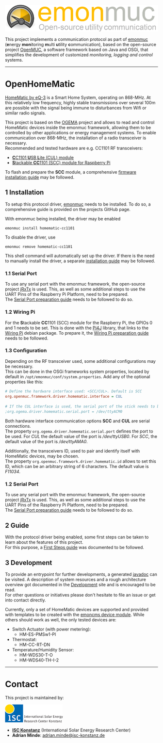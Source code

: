 ![emonmuc header](docs/img/emonmuc-logo.png)

This project implements a communication protocol as part of [emonmuc](https://github.com/isc-konstanz/emonmuc/) (**e**nergy **mon**itoring **m**ulti **u**tility **c**ommunication), based on the open-source project [OpenMUC](https://www.openmuc.org/), a software framework based on Java and OSGi, that simplifies the development of customized *monitoring, logging and control* systems.


----------

# OpenHomeMatic

[HomeMatic by eQ-3](https://www.eq-3.de/produkte/homematic.html) is a Smart Home System, operating on 868-MHz. At this relatively low frequency, highly stable transmissions over several 100m are possible with the signal being immune to disturbances from Wifi or similar radio signals.  

This project is based on the [OGEMA](http://www.ogema.org/) project and allows to read and control HomeMatic devices inside the emonmuc framework, allowing them to be controlled by other applications or energy management systems. To enable communication over 868-MHz, the installation of a radio transceiver is necessary.  
Recommended and tested hardware are e.g. CC1101 RF transceivers:

- [**C**C1101 **U**SB **L**ite (CUL) module](http://busware.de/tiki-index.php?page=CUL)
- [**S**tackable **CC**1101 (SCC) module for Raspberry Pi](http://busware.de/tiki-index.php?page=SCC)

To flash and prepare the **SCC** module, a comprehensive [firmware installation guide](docs/FirmwareSCC.md) may be followed.


## 1 Installation

To setup this protocol driver, [emonmuc](https://github.com/isc-konstanz/emonmuc/) needs to be installed. To do so, a comprehensive guide is provided on the projects GitHub page.

With emonmuc being installed, the driver may be enabled

~~~
emonmuc install homematic-cc1101
~~~

To disable the driver, use

~~~
emonmuc remove homematic-cc1101
~~~

This shell command will automatically set up the driver. If there is the need to manually install the driver, a separate [installation guide](docs/LinuxInstall.md) may be followed.


### 1.1 Serial Port

To use any serial port with the emonmuc framework, the open-source project [jRxTx](https://github.com/openmuc/jrxtx) is used. This, as well as some additional steps to use the UART Pins of the Raspberry Pi Platform, need to be prepared.  
The [Serial Port preparation guide](https://github.com/isc-konstanz/emonmuc/blob/master/docs/LinuxSerialPort.md) needs to be followed to do so.


### 1.2 Wiring Pi

For the **S**tackable **CC**1101 (SCC) module for the Raspberry Pi, the GPIOs 0 and 1 needs to be set. This is done with the [Pi4J](https://www.pi4j.com/) library, that links to the [Wiring Pi](http://wiringpi.com/) debian package. To prepare it, the [Wiring Pi preparation guide](https://github.com/isc-konstanz/emonmuc/blob/master/docs/LinuxWiringPi.md) needs to be followed.


### 1.3 Configuration

Depending on the RF transceiver used, some additional configurations may be necessary.  
This can be done in the OSGi frameworks system properties, located by default in `/opt/emonmuc/conf/system.properties`. Add any of the optional properties like this:

~~~ini
# Define the hardware interface used: <SCC/CUL>. Default is SCC
org.openmuc.framework.driver.homematic.interface = CUL

# If the CUL interface is used, the serial port of the stick needs to be defined. Default for CUL is /dev/ttyUSB0
;org.ogema.driver.homematic.serial.port = /dev/ttyACM0
~~~

Both hardware interface communication options **SCC** and **CUL** are serial connections.  
The property `org.ogema.driver.homematic.serial.port` defines the port to be used. For *CUL* the default value of the port is */dev/ttyUSB0*. For *SCC*, the default value of the port is */dev/ttyAMA0*.

Additionally, the transceivers ID, used to pair and identify itself with HomeMatic devices, may be chosen.  
The property `org.openmuc.framework.driver.homematic.id` allows to set this ID, which can be an arbitrary string of 6 characters. The default value is *F11034*.


### 1.2 Serial Port

To use any serial port with the emonmuc framework, the open-source project [jRxTx](https://github.com/openmuc/jrxtx) is used. This, as well as some additional steps to use the UART Pins of the Raspberry Pi Platform, need to be prepared.  
The [Serial Port preparation guide](docs/LinuxSerialPort.md) needs to be followed to do so.


## 2 Guide

With the protocol driver being enabled, some first steps can be taken to learn about the features of this project.  
For this purpose, a [First Steps guide](docs/FirstSteps.md) was documented to be followed.


## 3 Development

To provide an entrypoint for further developments, a generated [javadoc](https://isc-konstanz.github.io/OpenHomeMatic/javadoc/) can be visited. 
A description of system resources and a rough architecture overview got documented in the [Development](docs/Development.md) site and is encouraged to be read.  
For other questions or initiatives please don't hesitate to file an issue or get into contact directly.

Currently, only a set of HomeMatic devices are supported and provided with templates to be created with the [emoncms device module](https://github.com/emoncms/device). While others should work as well, the only tested devices are:

  - Switch Actuator (with power metering):
    - HM-ES-PMSw1-Pl
  - Thermostat:
    - HM-CC-RT-DN
  - Temperature/Humidity Sensor:
    - HM-WDS30-T-O
    - HM-WDS40-TH-I-2


----------

# Contact

This project is maintained by:

![ISC logo](docs/img/isc-logo.png)

- **[ISC Konstanz](http://isc-konstanz.de/)** (International Solar Energy Research Center)
- **Adrian Minde**: adrian.minde@isc-konstanz.de
